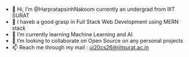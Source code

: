 - 👋 Hi, I’m @HarpratapsinhNakoom currently an undergrad from IIIT SURAT
- 👀 I haveb a good grasp in Full Stack Web Development using MERN stack
- 🌱 I’m currently learning Machine Learning and AI
- 💞️ I’m looking to collaborate on Open Source on any personal projects
- 📫 Reach me through my mail : ui20cs26@iiitsurat.ac.in

<!---
HarpratapsinhNakoom/HarpratapsinhNakoom is a ✨ special ✨ repository because its `README.md` (this file) appears on your GitHub profile.
You can click the Preview link to take a look at your changes.
--->
